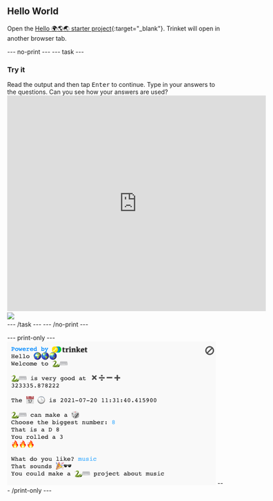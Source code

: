 ## Hello World

Open the [Hello 🌍🌎🌏 starter project](https://carrot-cake-proto.herokuapp.com/python/python-hello-starter){:target="_blank"}. Trinket will open in another browser tab.

--- no-print ---
--- task ---
### Try it
<div style="display: flex; flex-wrap: wrap">
<div style="flex-basis: 175px; flex-grow: 1">  
Read the output and then tap <kbd>Enter</kbd> to continue. 
Type in your answers to the questions. Can you see how your answers are used?
</div>
<div class="trinket">
  <iframe src="https://carrot-cake-proto.herokuapp.com/embed/viewer/python-emoji-example" width="600" height="500" frameborder="0" marginwidth="0" marginheight="0" allowfullscreen>
  </iframe>
  <img src="images/hello-final.png">
</div>
</div>
--- /task ---
--- /no-print ---

--- print-only ---
![Completed project](images/showcase_static.png)
--- /print-only ---
